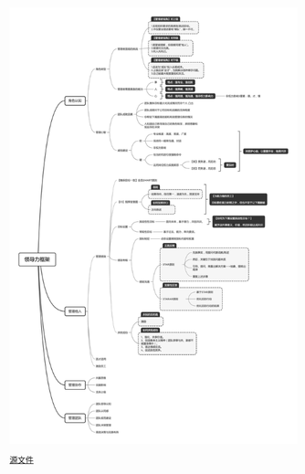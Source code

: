 ![img](https://github.com/BrooksWon/Blogs/blob/master/think/product/%E9%A2%86%E5%AF%BC%E5%8A%9B%E6%A1%86%E6%9E%B6.png)



[源文件](https://github.com/BrooksWon/Blogs/blob/master/think/product/%E9%A2%86%E5%AF%BC%E5%8A%9B%E6%A1%86%E6%9E%B6.xmind)